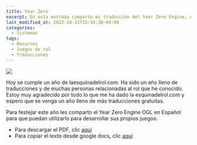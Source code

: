 ```yaml
---
title: Year Zero
excerpt: En esta entrada comparto mi traducción del Year Zero Engine, el cual se utiliza en juegos como:  Mutant: Year Zero, Coriolis - The Third Horizon, Tales from the Loop, y Forbidden Lands
last_modified_at: 2022-14-23T15:34:30-04:00
categories:
  - Sistemas
tags:
  - Recursos
  - Juegos de rol
  - Traducciones
---
```


![](https://laesquinadelrol.files.wordpress.com/2022/04/year.png)

Hoy se cumple un año de laesquinadelrol.com. Ha sido un año lleno de traducciones y de muchas personas relacionadas al rol que he conocido. Estoy muy agradecido por todo lo que me ha dado la esquinadelrol.com y espero que se venga un año lleno de más traducciones gratuitas.

Para festejar este año les comparto el Year Zero Engine OGL en Español para que puedan utilizarlo para desarrollar sus propios juegos.

- Para descargar el PDF, clic [aquí](https://laesquinadelrol.files.wordpress.com/2022/04/year-zero-engine-ogl-esp-1.pdf)
- Para copiar el texto desde google docs, clic [aquí](https://docs.google.com/document/d/1viics7dsoBSba05FZKo1W_YqlpS3RFyO3Hh4HwBIiuM/edit?usp=sharing)

<script type='text/javascript' src='https://storage.ko-fi.com/cdn/widget/Widget_2.js'></script><script type='text/javascript'>kofiwidget2.init('Invítame un café', '#29abe0', 'X8X035NUM');kofiwidget2.draw();</script>
